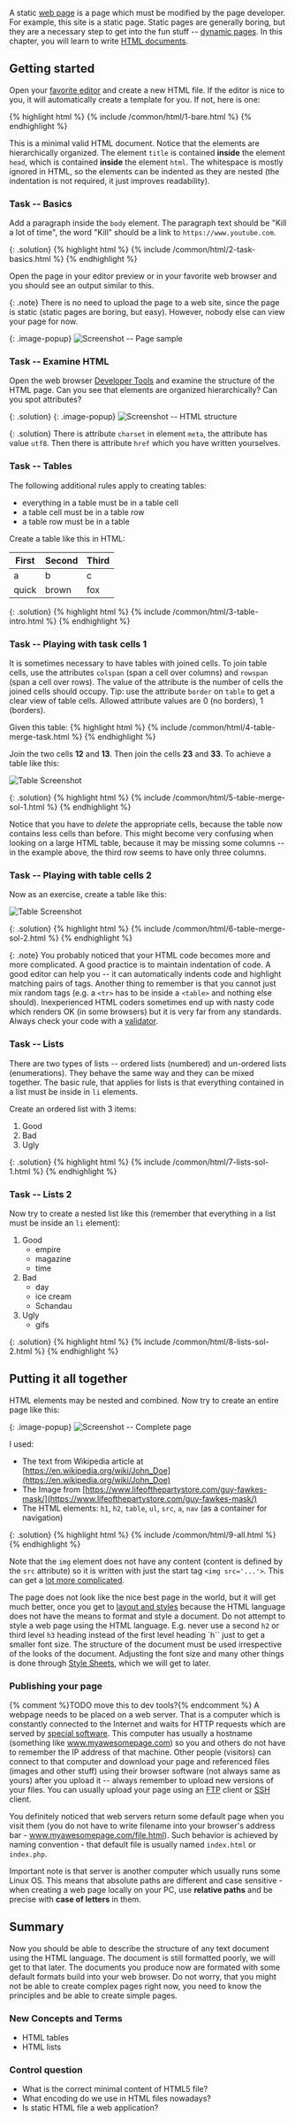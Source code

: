 
A static [web page](/articles/web/#www-service) is a page which must be modified by the
page developer. For example, this site
is a static page. Static pages are generally boring, but they are a necessary step to get into the fun
stuff -- [dynamic pages](../backend-intro/). In this chapter, you will learn to write
[HTML documents](/articles/html/).

## Getting started
Open your [favorite editor](/articles/html/#validation) and create a new HTML file. If the editor
is nice to you, it will automatically create a template for you. If not, here is one:

{% highlight html %}
{% include /common/html/1-bare.html %}
{% endhighlight %}

This is a minimal valid HTML document. Notice that the elements are hierarchically organized. The
element `title` is contained **inside** the element `head`, which is contained **inside** the element
`html`. The whitespace is mostly ignored in HTML, so the elements can be indented as they are nested
(the indentation is not required, it just improves readability).

### Task -- Basics
Add a paragraph inside the `body` element. The paragraph text should be "Kill a lot of time", the word "Kill" should
be a link to `https://www.youtube.com`.

{: .solution}
{% highlight html %}
{% include /common/html/2-task-basics.html %}
{% endhighlight %}

Open the page in your editor preview or in your favorite web browser and you should see an output similar to this.

{: .note}
There is no need to upload the page to a web site, since the page is static (static pages are boring, but easy).
However, nobody else can view your page for now.

{: .image-popup}
![Screenshot -- Page sample](/common/html/static-1.png)

### Task -- Examine HTML
Open the web browser [Developer Tools](/course/not-a-student/#web-browser) and examine the structure of
the HTML page. Can you see that elements are organized hierarchically? Can you spot attributes?

{: .solution}
{: .image-popup}
![Screenshot -- HTML structure](/common/html/static-dev.png)

{: .solution}
    There is attribute `charset` in element `meta`, the attribute has value `utf8`. Then there
    is attribute `href` which you have written yourselves.

### Task -- Tables
The following additional rules apply to creating tables:

- everything in a table must be in a table cell
- a table cell must be in a table row
- a table row must be in a table

Create a table like this in HTML:

| First | Second | Third |
|-------|--------|-------|
| a     | b      | c     |
| quick | brown  | fox   |

{: .solution}
{% highlight html %}
{% include /common/html/3-table-intro.html %}
{% endhighlight %}

### Task -- Playing with task cells 1
It is sometimes necessary to have tables with joined cells. To join table cells, use
the attributes `colspan` (span a cell over columns) and `rowspan` (span a cell over rows).
The value of the attribute is the number of cells the joined cells should occupy.
Tip: use the attribute `border` on `table` to get a clear view of table cells. Allowed attribute values are
0 (no borders), 1 (borders).

Given this table:
{% highlight html %}
{% include /common/html/4-table-merge-task.html %}
{% endhighlight %}

Join the two cells **12** and **13**. Then join the cells **23** and **33**. To achieve a
table like this:

![Table Screenshot](/common/html/table-merged-1.png)

{: .solution}
{% highlight html %}
{% include /common/html/5-table-merge-sol-1.html %}
{% endhighlight %}

Notice that you have to *delete* the appropriate cells, because the table now
contains less cells than before. This might become very confusing when looking on a large HTML table, because
it may be missing some columns -- in the example above, the third row seems to have only three columns.

### Task -- Playing with table cells 2
Now as an exercise, create a table like this:

![Table Screenshot](/common/html/table-merged-2.png)

{: .solution}
{% highlight html %}
{% include /common/html/6-table-merge-sol-2.html %}
{% endhighlight %}

{: .note}
You probably noticed that your HTML code becomes more and more complicated. A good practice is to maintain
indentation of code. A good editor can help you -- it can automatically indents code and highlight matching pairs
of tags. Another thing to remember is that you cannot just mix random tags (e.g. a `<tr>` has to be inside
a `<table>` and nothing else should). Inexperienced HTML coders sometimes end up with nasty code which renders
OK (in some browsers) but it is very far from any standards. Always check your code with a [validator](/articles/html/#validation).

### Task -- Lists
There are two types of lists -- ordered lists (numbered) and
un-ordered lists (enumerations). They behave the same way and they can be mixed together. The
basic rule, that applies for lists is that everything contained in a list must be inside
in `li` elements.

Create an ordered list with 3 items:

1. Good
2. Bad
3. Ugly

{: .solution}
{% highlight html %}
{% include /common/html/7-lists-sol-1.html %}
{% endhighlight %}

### Task -- Lists 2
Now try to create a nested list like this (remember that everything in a list must
be inside an `li` element):

1. Good
    - empire
    - magazine
    - time
2. Bad
    - day
    - ice cream
    - Schandau
3. Ugly
    - gifs

{: .solution}
{% highlight html %}
{% include /common/html/8-lists-sol-2.html %}
{% endhighlight %}

## Putting it all together
HTML elements may be nested and combined. Now try to create an entire page like this:

{: .image-popup}
![Screenshot -- Complete page](/common/html/complete-page.png)

I used:

- The text from Wikipedia article at [https://en.wikipedia.org/wiki/John_Doe](https://en.wikipedia.org/wiki/John_Doe)
- The Image from [https://www.lifeofthepartystore.com/guy-fawkes-mask/](https://www.lifeofthepartystore.com/guy-fawkes-mask/)
- The HTML elements: `h1`, `h2`, `table`, `ul`, `src`, `a`, `nav` (as a container for navigation)

{: .solution}
{% highlight html %}
{% include /common/html/9-all.html %}
{% endhighlight %}

Note that the `img` element does not have any content (content is defined by the `src` attribute)
so it is written with just the start tag `<img src='...'>`. This can get a
[lot more complicated](/articles/html/#html-elements----tags).

The page does not look like the nice best page in the world, but it will get much better, once you
get to [layout and styles](../css/) because the HTML language does not have the means to format and
style a document. Do not attempt to style a web page using the HTML language.
E.g. never use a second `h2` or third level `h3` heading instead of the first level heading
`h`` just to get a smaller font size. The structure of the document must be used irrespective of
the looks of the document. Adjusting the font size and many other things is done through
[Style Sheets](../css/), which we will get to later.

### Publishing your page
{% comment %}TODO move this to dev tools?{% endcomment %}
A webpage needs to be placed on a web server. That is a computer which is constantly connected to the Internet
and waits for HTTP requests which are served by [special software](/course/technical-support/#apache-web-server).
This computer has usually a hostname (something like www.myawesomepage.com) so you and others do not have to
remember the IP address of that machine. Other people (visitors) can connect to that computer and download your
page and referenced files (images and other stuff) using their browser software (not always same as yours) after
you upload it -- always remember to upload new versions of your files. You can usually upload your page using
an [FTP](/course/technical-support/#ftp--ssh) client or [SSH](/course/technical-support/#ftp--ssh) client.

You definitely noticed that web servers return some default page when you visit them (you do not have to write
filename into your browser's address bar - www.myawesomepage.com/file.html). Such behavior is achieved by naming
convention - that default file is usually named `index.html` or `index.php`.

Important note is that server is another computer which usually runs some Linux OS. This means that absolute paths are
different and case sensitive - when creating a web page locally on your PC, use **relative paths** and be precise
with **case of letters** in them.

## Summary
Now you should be able to describe the structure of any text document using the HTML language. The document is
still formatted poorly, we will get to that later. The documents you produce now are formated with some
default formats build into your web browser. Do not worry, that you might not be able to create complex
pages right now, you need to know the principles and be able to create simple pages.

### New Concepts and Terms
- HTML tables
- HTML lists

### Control question
- What is the correct minimal content of HTML5 file?
- What encoding do we use in HTML files nowadays?
- Is static HTML file a web application?
